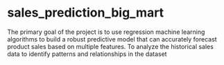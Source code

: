 # sales_prediction_big_mart
The primary goal of the project is to use regression machine learning algorithms to build a robust predictive model that can accurately forecast product sales based on multiple features. To analyze the historical sales data to identify patterns and relationships in the dataset

